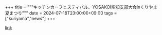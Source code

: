 +++
title = """キッチンカーフェスティバル、YOSAKOI空知支部大会inくりやま夏まつり"""
date = 2024-07-18T23:00:00+09:00
tags = ["kuriyama","news"]
+++


[link](https://www.town.kuriyama.hokkaido.jp/soshiki/0/28201.html)
